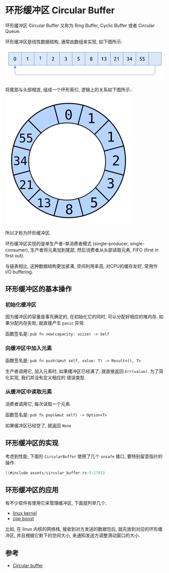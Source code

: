 # 环形缓冲区 Circular Buffer

环形缓冲区 Circular Buffer 又称为 Ring Buffer, Cyclic Buffer 或者 Circular Queue.

环形缓冲区是线性数据结构, 通常由数组来实现, 如下图所示:

![circular buffer linear](assets/circular-buffer-linear.svg)

将尾部与头部相连, 组成一个环形索引, 逻辑上的关系如下图所示.:

![circular buffer circular](assets/circular-buffer-circular.svg)

所以才称为环形缓冲区.

环形缓冲区实现的是单生产者-单消费者模式 (single-producer, single-consumer),
生产者将元素加到尾部, 然后消费者从头部读取元素, FIFO (first in first out).

与链表相比, 这种数据结构更加紧凑, 空间利用率高, 对CPU的缓存友好, 常用作 I/O buffering.

## 环形缓冲区的基本操作

### 初始化缓冲区

因为缓冲区的容量是事先确定的, 在初始化它的同时, 可以分配好相应的堆内存.
如果分配内存失败, 就直接产生 `panic` 异常.

函数签名是:
`pub fn new(capacity: usize) -> Self`

### 向缓冲区中加入元素

函数签名是:
`pub fn push(&mut self, value: T) -> Result<(), T>`

生产者调用它, 加入元素时, 如果缓冲区已经满了, 就直接返回 `Err(value)`. 为了简化实现, 我们并没有定义相应的
错误类型.

### 从缓冲区中读取元素

消费者调用它, 每次读取一个元素.

函数签名是: `pub fn pop(&mut self) -> Option<T>`

如果缓冲区已经空了, 就返回 `None`

## 环形缓冲区的实现

考虑到性能, 下面的 `CircularBuffer` 使用了几个 `unsafe` 接口, 要特别留意指针的操作.

```rust
{{#include assets/circular_buffer.rs:5:178}}
```

## 环形缓冲区的应用

有不少软件有使用它来管理缓冲区, 下面就列举几个.

- [linux kernel](https://github.com/torvalds/linux/blob/master/include/linux/circ_buf.h)
- [cpp boost](https://www.boost.org/doc/libs/1_85_0/doc/html/circular_buffer.html)

比如, 在 linux 内核的网络栈, 接收到对方发送的数据包后, 就先放到对应的环形缓冲区, 并且根据它剩下的空间大小,
来通知发送方调整滑动窗口的大小.

## 参考

- [Circular buffer](https://en.wikipedia.org/wiki/Circular_buffer)

